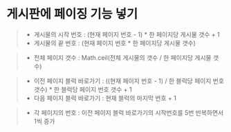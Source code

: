 게시판에 페이징 기능 넣기
===

>- 게시물의 시작 번호 : (현재 페이지 번호 - 1) * 한 페이지당 게시물 갯수 + 1
>- 게시물의 끝 번호 : (현재 페이지 번호 * 한 페이지당 게시물 갯수)

>- 전체 페이지 갯수 : Math.ceil(전체 게시물의 갯수 / 한 페이지당 게시물 갯수)

>- 이전 페이지 블럭 바로가기 : ((현재 페이지 번호 - 1) / 한 블럭당 페이지 번호 갯수) * 한 블럭당 페이지 번호 갯수 + 1
>- 다음 페이지 블럭 바로가기 : 현재 블럭의 마지막 번호 + 1

>- 각 페이지의 번호 : 이전 페이지 블럭 바로가기의 시작번호를 5번 반복하면서 1씩 증가